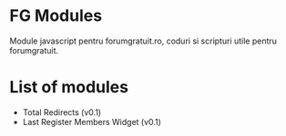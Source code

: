 # FG Modules
Module javascript pentru forumgratuit.ro, coduri si scripturi utile pentru forumgratuit.



# List of modules
 - Total Redirects (v0.1)
 - Last Register Members Widget (v0.1)
